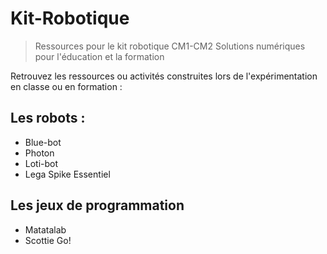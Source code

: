 # Kit-Robotique
>Ressources pour le kit robotique CM1-CM2 Solutions numériques pour l'éducation et la formation

Retrouvez les ressources ou activités construites lors de l'expérimentation en classe ou en formation :

## Les robots :
- Blue-bot
- Photon
- Loti-bot
- Lega Spike Essentiel

## Les jeux de programmation
- Matatalab
- Scottie Go!
